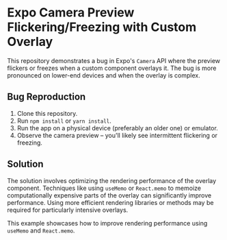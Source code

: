 # Expo Camera Preview Flickering/Freezing with Custom Overlay

This repository demonstrates a bug in Expo's `Camera` API where the preview flickers or freezes when a custom component overlays it. The bug is more pronounced on lower-end devices and when the overlay is complex.

## Bug Reproduction

1. Clone this repository.
2. Run `npm install` or `yarn install`.
3. Run the app on a physical device (preferably an older one) or emulator.
4. Observe the camera preview – you'll likely see intermittent flickering or freezing.

## Solution

The solution involves optimizing the rendering performance of the overlay component.  Techniques like using `useMemo` or `React.memo` to memoize computationally expensive parts of the overlay can significantly improve performance.  Using more efficient rendering libraries or methods may be required for particularly intensive overlays. 

This example showcases how to improve rendering performance using `useMemo` and `React.memo`. 